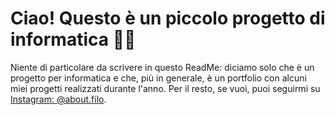 # Ciao! Questo è un piccolo progetto di informatica 👨‍💻
Niente di particolare da scrivere in questo ReadMe: diciamo solo che è un progetto per informatica e che, più in generale, è un portfolio con alcuni miei progetti realizzati durante l'anno.
Per il resto, se vuoi, puoi seguirmi su [Instagram: @about.filo](https://instagram.com/about.filo).
